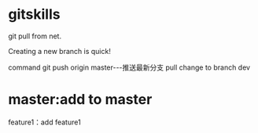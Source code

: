 # gitskills

git pull from net.

Creating a new branch is quick!

command
git push origin master---推送最新分支
pull change to branch dev

master:add to master
====================

feature1：add feature1
